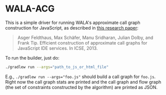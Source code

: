 # WALA-ACG

This is a simple driver for running WALA's approximate call graph construction for JavaScript, as described in [this research paper](https://manu.sridharan.net/files/ICSE-2013-Approximate.pdf):

> Asger Feldthaus, Max Schäfer, Manu Sridharan, Julian Dolby, and Frank Tip. Efficient construction of approximate call graphs for JavaScript IDE services. In ICSE, 2013.

To run the builder, just do:
```bash
./gradlew run --args="path_to_js_or_html_file"
```

E.g., `./gradlew run --args="foo.js"` should build a call graph for `foo.js`.  Right now the call graph stats are printed and the call graph and flow graph (the set of constraints constructed by the algorithm) are printed as JSON.
